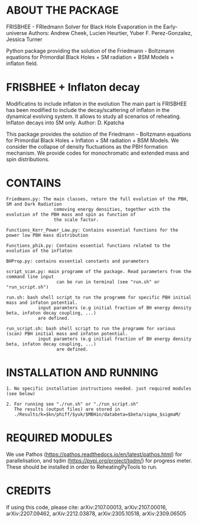 
# ABOUT THE PACKAGE


FRISBHEE - FRIedmann Solver for Black Hole Evaporation in the Early-universe
Authors: Andrew Cheek, Lucien Heurtier, Yuber F. Perez-Gonzalez, Jessica Turner

Python package providing the solution of the Friedmann - Boltzmann equations for Primordial Black 
Holes + SM radiation + BSM Models + inflaton field.


# FRISBHEE + Inflaton decay

Modificatins to include inflaton in the evolution
The main part is FRISBHEE has been modified to include the decay/scattering of inflaton in the dynamical
evolving system. It allows to study all scenarios of reheating. Inflaton decays into SM only.
Author: D. Kpatcha 


This package provides the solution of the Friedmann - Boltzmann equations for Primordial Black 
Holes + Inflaton + SM radiation + BSM Models. We consider the collapse of density fluctuations as the PBH 
formation mechanism. We provide codes for monochromatic and extended mass and spin distributions.


# CONTAINS

	Friedmann.py: The main classes, return the full evolution of the PBH, SM and Dark Radiation 
                      comoving energy densities, together with the evolution of the PBH mass and spin as function of
                      the scale factor. 

	Functions_Kerr_Power_Law.py: Contains essential functions for the power low PBH mass distribution

	Functions_phik.py: Contains essential functions related to the evolution of the inflaton

	BHProp.py: contains essential constants and parameters

	script_scan.py: main programm of the package. Read parameters from the command line input
                       can be run in terminal (see "run.sh" or "run_script.sh")

	run.sh: bash shell script to run the programm for specific PBH initial mass and infaton potential.
                input paramters (e.g initial fraction of BH energy density beta, infaton decay coupling, ...) 
                are defined.

	run_script.sh: bash shell script to run the programm for various (scan) PBH initial mass and infaton potential.
               	input paramters (e.g initial fraction of BH energy density beta, infaton decay coupling, ...) 
                       are defined.


# INSTALLATION AND RUNNING

	1. No specific installation instructions needed. just required modules (see below)
	
	2. For running see "./run.sh" or "./run_script.sh"
	   The results (output files) are stored in 
	   ./Results/k=$kn/phiff/$yuk/$MBHin/databeta=$beta/sigma_$sigmaM/


# REQUIRED MODULES

We use Pathos (https://pathos.readthedocs.io/en/latest/pathos.html) for parallelisation, and 
tqdm (https://pypi.org/project/tqdm/) for progress meter. These should be installed in order 
to ReheatingPyTools to run.


# CREDITS

If using this code, please cite:
    arXiv:2107.00013, arXiv:2107.00016, arXiv:2207.09462, arXiv:2212.03878, arXiv:2305.10518, arXiv:2309.06505

